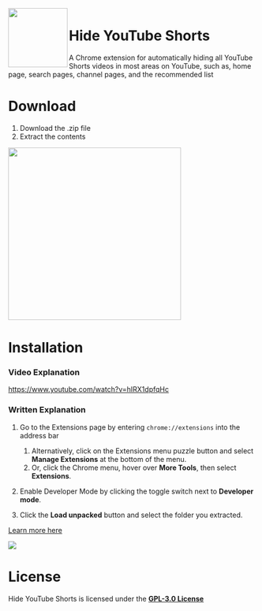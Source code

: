 <img width="120" height="120" align="left" style="float: left" src="https://i.imgur.com/JL0PN9q.png">

# Hide YouTube Shorts
A Chrome extension for automatically hiding all YouTube Shorts videos in most areas on YouTube, such as, home page, search pages, channel pages, and the recommended list

# Download
1. Download the .zip file
2. Extract the contents

<img width=350 style="align: center" src="https://i.imgur.com/uJJnLNr.png">

# Installation

### Video Explanation
https://www.youtube.com/watch?v=hIRX1dpfqHc

### Written Explanation
1. Go to the Extensions page by entering ``chrome://extensions`` into the address bar
    1. Alternatively, click on the Extensions menu puzzle button and select **Manage Extensions** at the bottom of the menu.
    2. Or, click the Chrome menu, hover over **More Tools**, then select **Extensions**.

2. Enable Developer Mode by clicking the toggle switch next to **Developer mode**.

3. Click the **Load unpacked** button and select the folder you extracted.

[Learn more here](https://developer.chrome.com/docs/extensions/mv3/getstarted/development-basics/#load-unpacked)

<img style="align: center" src="https://wd.imgix.net/image/BhuKGJaIeLNPW9ehns59NfwqKxF2/BzVElZpUtNE4dueVPSp3.png?auto=format&w=350">

# License
Hide YouTube Shorts is licensed under the **[GPL-3.0 License](./LICENSE)**